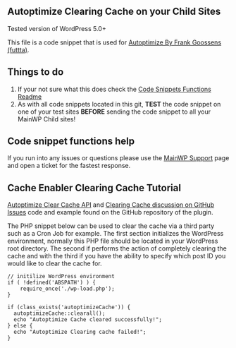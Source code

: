 ## Autoptimize Clearing Cache on your Child Sites

Tested version of WordPress 5.0+

This file is a code snippet that is used for [Autoptimize By Frank Goossens (futtta)](https://wordpress.org/plugins/autoptimize/).

## Things to do

1. If your not sure what this does check the [Code Snippets Functions Readme](https://github.com/mainwp/Code-Snippets-Functions/blob/master/README.md)
2. As with all code snippets located in this git, **TEST** the code snippet on one of your test sites **BEFORE** sending the code snippet to all your MainWP Child sites!

## Code snippet functions help

If you run into any issues or questions please use the [MainWP Support](https://mainwp.com/support/) page and open a ticket for the fastest response.

## Cache Enabler Clearing Cache Tutorial

[Autoptimize Clear Cache API](https://github.com/futtta/autoptimize/blob/7479fbca809206d38325e6f6f5307b7afa7bd3d4/classes/autoptimizeCache.php#L350) and [Clearing Cache discussion on GitHub Issues](https://github.com/futtta/autoptimize/pull/119#issuecomment-346184739) code and example found on the GitHub repository of the plugin.

The PHP snippet below can be used to clear the cache via a third party such as a Cron Job for example. The first section initializes the WordPress environment, normally this PHP file should be located in your WordPress root directory. The second if performs the action of completely clearing the cache and with the third if you have the ability to specify which post ID you would like to clear the cache for.

```
// initilize WordPress environment
if ( !defined('ABSPATH') ) {
	require_once('./wp-load.php');
}

if (class_exists('autoptimizeCache')) {
  autoptimizeCache::clearall();
  echo "Autoptimize Cache cleared successfully!";
} else {
  echo "Autoptimize Clearing cache failed!";
}
```
